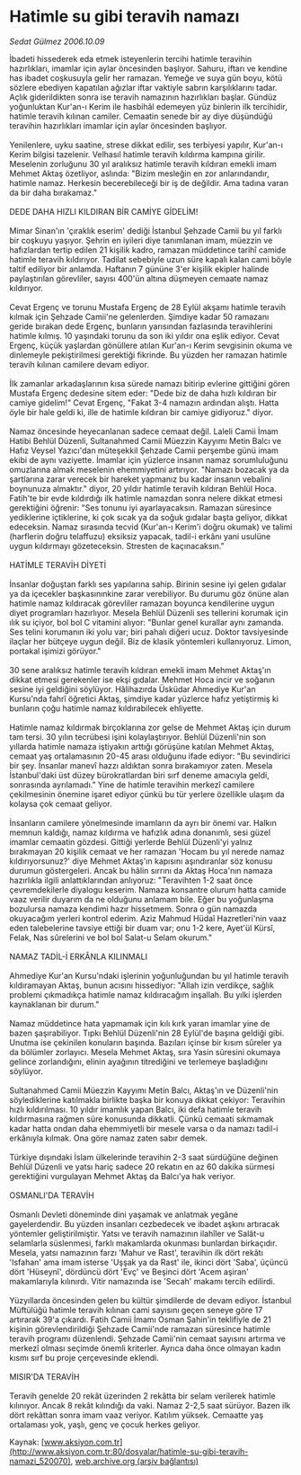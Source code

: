 # Hatimle su gibi teravih namazı

*Sedat Gülmez 2006.10.09*

<div class="pNewsDetailMainContent ctx_content" itemprop="articleBody">
 İbadeti hissederek eda etmek isteyenlerin tercihi hatimle teravihin hazırlıkları, imamlar için aylar öncesinden başlıyor. Sahuru, iftarı ve kendine has ibadet coşkusuyla gelir her ramazan. Yemeğe ve suya gün boyu, kötü sözlere ebediyen kapatılan ağızlar iftar vaktiyle sabrın karşılıklarını tadar. Açlık giderildikten sonra ise teravih namazının hazırlıkları başlar. Gündüz yoğunluktan Kur'an-ı Kerim ile hasbihâl edemeyen yüz binlerin ilk tercihidir, hatimle teravih kılınan camiler. Cemaatin senede bir ay diye düşündüğü teravihin hazırlıkları imamlar için aylar öncesinden başlıyor.
 <br/>
 <br/>
 Yenilenlere, uyku saatine, strese dikkat edilir, ses terbiyesi yapılır, Kur'an-ı Kerim bilgisi tazelenir. Velhasıl hatimle teravih kıldırma kampına girilir. Meselenin zorluğunu 30 yıl aralıksız hatimle teravih kıldıran emekli imam Mehmet Aktaş özetliyor, aslında: "Bizim mesleğin en zor anlarındandır, hatimle namaz. Herkesin becerebileceği bir iş de değildir. Ama tadına varan da bir daha bırakamaz."
 <br/>
 <br/>
 DEDE DAHA HIZLI KILDIRAN BİR CAMİYE GİDELİM!
 <br/>
 <br/>
 Mimar Sinan'ın 'çıraklık eserim' dediği İstanbul Şehzade Camii bu yıl farklı bir coşkuyu yaşıyor. Şehrin en iyileri diye tanımlanan imam, müezzin ve hafızlardan tertip edilen 21 kişilik kadro, ramazan müddetince tarihî camide hatimle teravih kıldırıyor. Tadilat sebebiyle uzun süre kapalı kalan cami böyle taltif ediliyor bir anlamda. Haftanın 7 gününe 3'er kişilik ekipler halinde paylaştırılan görevliler, sayısı 400'ün altına düşmeyen cemaate namaz kıldırıyor.
 <br/>
 <br/>
 Cevat Ergenç ve torunu Mustafa Ergenç de 28 Eylül akşamı hatimle teravih kılmak için Şehzade Camii'ne gelenlerden. Şimdiye kadar 50 ramazanı geride bırakan dede Ergenç, bunların yarısından fazlasında teravihlerini hatimle kılmış. 10 yaşındaki torunu da son iki yıldır ona eşlik ediyor. Cevat Ergenç, küçük yaşlardan gönüllere atılan Kur'an-ı Kerim sevgisinin okuma ve dinlemeyle pekiştirilmesi gerektiği fikrinde. Bu yüzden her ramazan hatimle teravih kılınan camilere devam ediyor.
 <br/>
 <br/>
 İlk zamanlar arkadaşlarının kısa sürede namazı bitirip evlerine gittiğini gören Mustafa Ergenç dedesine sitem eder: "Dede biz de daha hızlı kıldıran bir camiye gidelim!" Cevat Ergenç, "Fakat 3-4 namazın ardından alıştı. Hatta öyle bir hale geldi ki, ille de hatimle kıldıran bir camiye gidiyoruz." diyor.
 <br/>
 <br/>
 Namaz öncesinde heyecanlanan sadece cemaat değil. Laleli Camii İmam Hatibi Behlül Düzenli, Sultanahmed Camii Müezzin Kayyımı Metin Balcı ve Hafız Veysel Yazıcı'dan müteşekkil Şehzade Camii perşembe günü imam ekibi de aynı vaziyette. İmamlar için yüzlerce insanın namaz sorumluluğunu omuzlarına almak meselenin ehemmiyetini artırıyor. "Namazı bozacak ya da şartlarına zarar verecek bir hareket yapmanız bu kadar insanın vebalini boynunuza almaktır." diyor, 20 yıldır hatimle teravih kıldıran Behlül Hoca. Fatih'te bir evde kıldırdığı ilk hatimle namazdan sonra nelere dikkat etmesi gerektiğini öğrenir: "Ses tonunu iyi ayarlayacaksın. Ramazan süresince yediklerine içtiklerine, ki çok sıcak ya da soğuk gıdalar başta geliyor, dikkat edeceksin. Namaz sırasında tecvid (Kur'an-ı Kerim'i doğru okumak) ve talimi (harflerin doğru telaffuzu) eksiksiz yapacak, tadil-i erkânı yani usulüne uygun kıldırmayı gözeteceksin. Stresten de kaçınacaksın."
 <br/>
 <br/>
 HATİMLE TERAVİH DİYETİ
 <br/>
 <br/>
 İnsanlar doğuştan farklı ses yapılarına sahip. Birinin sesine iyi gelen gıdalar ya da içecekler başkasınınkine zarar verebiliyor. Bu durumu göz önüne alan hatimle namaz kıldıracak görevliler ramazan boyunca kendilerine uygun diyet programları hazırlıyor. Mesela Behlül Düzenli ses tellerini korumak için ılık su içiyor, bol bol C vitamini alıyor: "Bunlar genel kurallar aynı zamanda. Ses telini korumanın iki yolu var; biri pahalı diğeri ucuz. Doktor tavsiyesinde ilaçlar her bütçeye uygun değil. Biz de klasik yöntemleri kullanıyoruz. Limon, portakal işimizi görüyor."
 <br/>
 <br/>
 30 sene aralıksız hatimle teravih kıldıran emekli imam Mehmet Aktaş'ın dikkat etmesi gerekenler ise ekşi gıdalar. Mehmet Hoca incir ve soğanın sesine iyi geldiğini söylüyor. Hâlihazırda Üsküdar Ahmediye Kur'an Kursu'nda fahrî öğretici Aktaş, şimdiye kadar yüzlerce hafız yetiştirmiş ki bunların çoğu hatimle namaz kıldırabilecek ehliyette.
 <br/>
 <br/>
 Hatimle namaz kıldırmak birçoklarına zor gelse de Mehmet Aktaş için durum tam tersi. 30 yılın tecrübesi işini kolaylaştırıyor. Behlül Düzenli'nin son yıllarda hatimle namaza iştiyakın arttığı görüşüne katılan Mehmet Aktaş, cemaat yaş ortalamasının 20-45 arası olduğunu ifade ediyor: "Bu sevindirici bir şey. İnsanlar manevî hazzı aldıktan sonra bırakamıyor zaten. Mesela İstanbul'daki üst düzey bürokratlardan biri sırf deneme amacıyla geldi, sonrasında ayrılamadı." Yine de hatimle teravihin merkezî camilere çekilmesinin önemine işaret ediyor çünkü bu tür yerlere özellikle ulaşım da kolaysa çok cemaat geliyor.
 <br/>
 <br/>
 İnsanların camilere yönelmesinde imamların da ayrı bir önemi var. Halkın memnun kaldığı, namaz kıldırma ve hafızlık adına donanımlı, sesi güzel imamlar cemaatin gözdesi. Gittiği yerlerde Behlül Düzenli'yi yalnız bırakmayan 20 kişilik cemaat ve her ramazan 'Hocam bu yıl nerede namaz kıldırıyorsunuz?' diye Mehmet Aktaş'ın kapısını aşındıranlar söz konusu durumun göstergeleri. Ancak bu hâlin sırrını da Aktaş Hoca'nın namaza hazırlıkla ilgili anlattıklarından anlıyoruz: "Teravihten 1-2 saat önce çevremdekilerle diyalogu keserim. Namaza konsantre olurum hatta camide vaaz verilir duyarım da ne olduğunu anlamam bile. Eğer bu yoğunlaşma bozulursa namaza kendimi hazır hissetmem. Sonra o gün namazda okuyacağım yerleri kontrol ederim. Aziz Mahmud Hüdaî Hazretleri'nin vaaz eden talebelerine tavsiye ettiği bir duam var; onu 1-2 kere, Ayet'ül Kürsî, Felak, Nas sûrelerini ve bol bol Salat-u Selam okurum."
 <br/>
 <br/>
 NAMAZ TADİL-İ ERKÂNLA KILINMALI
 <br/>
 <br/>
 Ahmediye Kur'an Kursu'ndaki işlerinin yoğunluğundan bu yıl hatimle teravih kıldıramayan Aktaş, bunun acısını hissediyor: "Allah izin verdikçe, sağlık problemi çıkmadıkça hatimle namaz kıldıracağım inşallah. Bu yılki işlerden kaynaklanan bir durum."
 <br/>
 <br/>
 Namaz müddetince hata yapmamak için kılı kırk yaran imamlar yine de bazen şaşırabiliyor. Tıpkı Behlül Düzenli'nin 28 Eylül'de başına geldiği gibi. Unutma ise çekinilen konuların başında. Bazıları içinse bir kısım sûreler ya da bölümler zorlayıcı. Mesela Mehmet Aktaş, sıra Yasin sûresini okumaya gelince zorlandığını, elinin ayağının titrediğini ve terlemeye başladığını söylüyor.
 <br/>
 <br/>
 Sultanahmed Camii Müezzin Kayyımı Metin Balcı, Aktaş'ın ve Düzenli'nin söylediklerine katılmakla birlikte başka bir konuya dikkat çekiyor: Teravihin hızlı kıldırılması. 10 yıldır imamlık yapan Balcı, iki defa hatimle teravih kıldırmasına rağmen süre konusunda dikkatli. Çünkü cemaati sıkmamak kadar hatta ondan daha ehemmiyetli bir mesele varsa o da namazı tadil-i erkânıyla kılmak. Ona göre namaz zaten sabır demek.
 <br/>
 <br/>
 Türkiye dışındaki İslam ülkelerinde teravihin 2-3 saat sürdüğüne değinen Behlül Düzenli ve yatsı hariç sadece 20 rekatın en az 60 dakika sürmesi gerektiğini vurgulayan Mehmet Aktaş da Balcı'ya hak veriyor.
 <br/>
 <br/>
 OSMANLI'DA TERAVİH
 <br/>
 <br/>
 Osmanlı Devleti döneminde dini yaşamak ve anlatmak yegâne gayelerdendir. Bu yüzden insanları cezbedecek ve ibadet aşkını artıracak yöntemler geliştirilmiştir. Yatsı ve teravih namazının ilahîler ve Salât-u selamlarla süslenmesi, farklı makamlarda okunması bunlardan birkaçıdır. Mesela, yatsı namazının farzı 'Mahur ve Rast', teravihin ilk dört rekâtı 'Isfahan' ama imam isterse 'Uşşak ya da Rast' ile, ikinci dört 'Saba', üçüncü dört 'Hüseynî', dördüncü dört 'Evç' ve Beşinci dört 'Acem aşiran' makamlarıyla kılınırdı. Vitir namazında ise 'Secah' makamı tercih edilirdi.
 <br/>
 <br/>
 Yüzyıllarda öncesinden gelen bu kültür şimdilerde de devam ediyor. İstanbul Müftülüğü hatimle teravih kılınan cami sayısını geçen seneye göre 17 artırarak 39'a çıkardı. Fatih Camii İmamı Osman Şahin'in teklifiyle de 21 kişinin görevlendirildiği Şehzade Camii'nde ramazan süresince hatimle teravih programı düzenlendi. Şehzade Camii'nin cemaat sayısını artırma ve merkezî olması seçimde önemli kriterler. Ayrıca daha önce olmayan kadın kısmı sırf bu proje çerçevesinde eklendi.
 <br/>
 <br/>
 MISIR'DA TERAVİH
 <br/>
 <br/>
 Teravih genelde 20 rekât üzerinden 2 rekâtta bir selam verilerek hatimle kılınıyor. Ancak 8 rekât kılındığı da vaki. Namaz 2-2,5 saat sürüyor. Bazen ilk dört rekâttan sonra imam vaaz veriyor. Katılım yüksek. Cemaatte yaş ortalaması yok, yaşlı, genç ve çocuk herkes geliyor.
 <br/>
</div>


Kaynak: [www.aksiyon.com.tr](http://www.aksiyon.com.tr:80/dosyalar/hatimle-su-gibi-teravih-namazi_520070), [web.archive.org (arşiv bağlantısı)](http://web.archive.org/web/20151027044501/http://www.aksiyon.com.tr:80/dosyalar/hatimle-su-gibi-teravih-namazi_520070)
